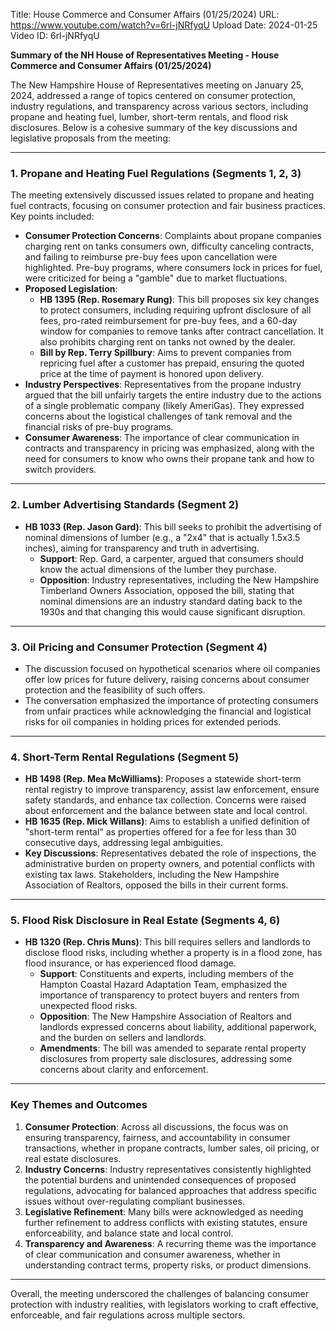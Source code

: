 Title: House Commerce and Consumer Affairs (01/25/2024)
URL: https://www.youtube.com/watch?v=6rl-jNRfyqU
Upload Date: 2024-01-25
Video ID: 6rl-jNRfyqU

**Summary of the NH House of Representatives Meeting - House Commerce and Consumer Affairs (01/25/2024)**

The New Hampshire House of Representatives meeting on January 25, 2024, addressed a range of topics centered on consumer protection, industry regulations, and transparency across various sectors, including propane and heating fuel, lumber, short-term rentals, and flood risk disclosures. Below is a cohesive summary of the key discussions and legislative proposals from the meeting:

---

### **1. Propane and Heating Fuel Regulations (Segments 1, 2, 3)**
The meeting extensively discussed issues related to propane and heating fuel contracts, focusing on consumer protection and fair business practices. Key points included:
- **Consumer Protection Concerns**: Complaints about propane companies charging rent on tanks consumers own, difficulty canceling contracts, and failing to reimburse pre-buy fees upon cancellation were highlighted. Pre-buy programs, where consumers lock in prices for fuel, were criticized for being a "gamble" due to market fluctuations.
- **Proposed Legislation**:  
  - **HB 1395 (Rep. Rosemary Rung)**: This bill proposes six key changes to protect consumers, including requiring upfront disclosure of all fees, pro-rated reimbursement for pre-buy fees, and a 60-day window for companies to remove tanks after contract cancellation. It also prohibits charging rent on tanks not owned by the dealer.  
  - **Bill by Rep. Terry Spillbury**: Aims to prevent companies from repricing fuel after a customer has prepaid, ensuring the quoted price at the time of payment is honored upon delivery.
- **Industry Perspectives**: Representatives from the propane industry argued that the bill unfairly targets the entire industry due to the actions of a single problematic company (likely AmeriGas). They expressed concerns about the logistical challenges of tank removal and the financial risks of pre-buy programs.
- **Consumer Awareness**: The importance of clear communication in contracts and transparency in pricing was emphasized, along with the need for consumers to know who owns their propane tank and how to switch providers.

---

### **2. Lumber Advertising Standards (Segment 2)**
- **HB 1033 (Rep. Jason Gard)**: This bill seeks to prohibit the advertising of nominal dimensions of lumber (e.g., a "2x4" that is actually 1.5x3.5 inches), aiming for transparency and truth in advertising.  
  - **Support**: Rep. Gard, a carpenter, argued that consumers should know the actual dimensions of the lumber they purchase.  
  - **Opposition**: Industry representatives, including the New Hampshire Timberland Owners Association, opposed the bill, stating that nominal dimensions are an industry standard dating back to the 1930s and that changing this would cause significant disruption.

---

### **3. Oil Pricing and Consumer Protection (Segment 4)**
- The discussion focused on hypothetical scenarios where oil companies offer low prices for future delivery, raising concerns about consumer protection and the feasibility of such offers.  
- The conversation emphasized the importance of protecting consumers from unfair practices while acknowledging the financial and logistical risks for oil companies in holding prices for extended periods.

---

### **4. Short-Term Rental Regulations (Segment 5)**
- **HB 1498 (Rep. Mea McWilliams)**: Proposes a statewide short-term rental registry to improve transparency, assist law enforcement, ensure safety standards, and enhance tax collection. Concerns were raised about enforcement and the balance between state and local control.  
- **HB 1635 (Rep. Mick Willans)**: Aims to establish a unified definition of "short-term rental" as properties offered for a fee for less than 30 consecutive days, addressing legal ambiguities.  
- **Key Discussions**: Representatives debated the role of inspections, the administrative burden on property owners, and potential conflicts with existing tax laws. Stakeholders, including the New Hampshire Association of Realtors, opposed the bills in their current forms.

---

### **5. Flood Risk Disclosure in Real Estate (Segments 4, 6)**
- **HB 1320 (Rep. Chris Muns)**: This bill requires sellers and landlords to disclose flood risks, including whether a property is in a flood zone, has flood insurance, or has experienced flood damage.  
  - **Support**: Constituents and experts, including members of the Hampton Coastal Hazard Adaptation Team, emphasized the importance of transparency to protect buyers and renters from unexpected flood risks.  
  - **Opposition**: The New Hampshire Association of Realtors and landlords expressed concerns about liability, additional paperwork, and the burden on sellers and landlords.  
  - **Amendments**: The bill was amended to separate rental property disclosures from property sale disclosures, addressing some concerns about clarity and enforcement.

---

### **Key Themes and Outcomes**
1. **Consumer Protection**: Across all discussions, the focus was on ensuring transparency, fairness, and accountability in consumer transactions, whether in propane contracts, lumber sales, oil pricing, or real estate disclosures.
2. **Industry Concerns**: Industry representatives consistently highlighted the potential burdens and unintended consequences of proposed regulations, advocating for balanced approaches that address specific issues without over-regulating compliant businesses.
3. **Legislative Refinement**: Many bills were acknowledged as needing further refinement to address conflicts with existing statutes, ensure enforceability, and balance state and local control.
4. **Transparency and Awareness**: A recurring theme was the importance of clear communication and consumer awareness, whether in understanding contract terms, property risks, or product dimensions.

---

Overall, the meeting underscored the challenges of balancing consumer protection with industry realities, with legislators working to craft effective, enforceable, and fair regulations across multiple sectors.